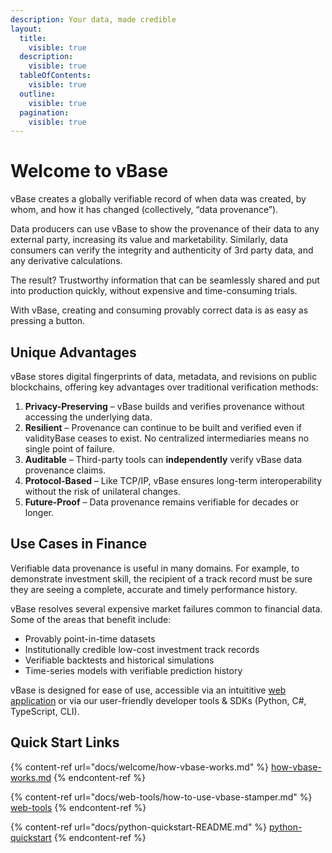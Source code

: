 ```yaml
---
description: Your data, made credible
layout:
  title:
    visible: true
  description:
    visible: true
  tableOfContents:
    visible: true
  outline:
    visible: true
  pagination:
    visible: true
---
```


# Welcome to vBase

vBase creates a globally verifiable record of when data was created, by whom, and how it has changed (collectively, “data provenance”). 

Data producers can use vBase to show the provenance of their data to any external party, increasing its value and marketability. Similarly, data consumers can verify the integrity and authenticity of 3rd party data, and any derivative calculations. 

The result? Trustworthy information that can be seamlessly shared and put into production quickly, without expensive and time-consuming trials.

With vBase, creating and consuming provably correct data is as easy as pressing a button.



## Unique Advantages

vBase stores digital fingerprints of data, metadata, and revisions on public blockchains, offering key advantages over traditional verification methods:  

1. **Privacy-Preserving** – vBase builds and verifies provenance without accessing the underlying data.  
2. **Resilient** – Provenance can continue to be built and verified even if validityBase ceases to exist. No centralized intermediaries means no single point of failure.  
3. **Auditable** – Third-party tools can **independently** verify vBase data provenance claims.  
4. **Protocol-Based** – Like TCP/IP, vBase ensures long-term interoperability without the risk of unilateral changes.  
5. **Future-Proof** – Data provenance remains verifiable for decades or longer.

## Use Cases in Finance

Verifiable data provenance is useful in many domains. For example, to demonstrate investment skill, the recipient of a track record must be sure they are seeing a complete, accurate and timely performance history. 

vBase resolves several expensive market failures common to financial data. Some of the areas that benefit include:

* Provably point-in-time datasets
* Institutionally credible low-cost investment track records
* Verifiable backtests and historical simulations
* Time-series models with verifiable prediction history




vBase is designed for ease of use, accessible via an intuititive [web application](https://app.vbase.com/) or via our user-friendly developer tools & SDKs (Python, C#, TypeScript, CLI). 





## Quick Start Links

{% content-ref url="docs/welcome/how-vbase-works.md" %}
[how-vbase-works.md](docs/welcome/how-vbase-works.md)
{% endcontent-ref %}

{% content-ref url="docs/web-tools/how-to-use-vbase-stamper.md" %}
[web-tools](docs/web-tools/how-to-use-vbase-stamper.md)
{% endcontent-ref %}

{% content-ref url="docs/python-quickstart-README.md" %}
[python-quickstart](docs/getting-started/python-quickstart-README.md)
{% endcontent-ref %}



